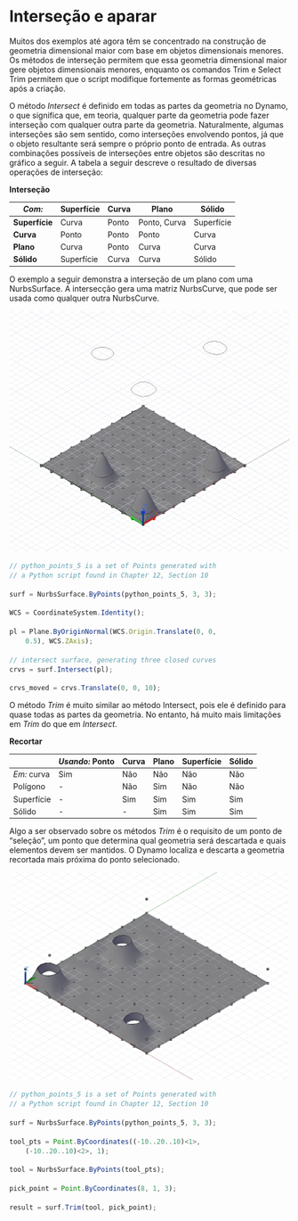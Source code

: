 # Interseção e aparar

Muitos dos exemplos até agora têm se concentrado na construção de geometria dimensional maior com base em objetos dimensionais menores. Os métodos de interseção permitem que essa geometria dimensional maior gere objetos dimensionais menores, enquanto os comandos Trim e Select Trim permitem que o script modifique fortemente as formas geométricas após a criação.

O método *Intersect* é definido em todas as partes da geometria no Dynamo, o que significa que, em teoria, qualquer parte da geometria pode fazer interseção com qualquer outra parte da geometria. Naturalmente, algumas interseções são sem sentido, como interseções envolvendo pontos, já que o objeto resultante será sempre o próprio ponto de entrada. As outras combinações possíveis de interseções entre objetos são descritas no gráfico a seguir. A tabela a seguir descreve o resultado de diversas operações de interseção:

**Interseção**

|*Com:*|Superfície|Curva|Plano|Sólido|
| -- | -- | -- | -- | -- |
|**Superfície**|Curva|Ponto|Ponto, Curva|Superfície|
|**Curva**|Ponto|Ponto|Ponto|Curva|
|**Plano**|Curva|Ponto|Curva|Curva|
|**Sólido**|Superfície|Curva|Curva|Sólido|

O exemplo a seguir demonstra a interseção de um plano com uma NurbsSurface. A intersecção gera uma matriz NurbsCurve, que pode ser usada como qualquer outra NurbsCurve.

![](images/12-8/IntersectionAndTrim_01.png)

```js
// python_points_5 is a set of Points generated with
// a Python script found in Chapter 12, Section 10

surf = NurbsSurface.ByPoints(python_points_5, 3, 3);

WCS = CoordinateSystem.Identity();

pl = Plane.ByOriginNormal(WCS.Origin.Translate(0, 0,
    0.5), WCS.ZAxis);

// intersect surface, generating three closed curves
crvs = surf.Intersect(pl);

crvs_moved = crvs.Translate(0, 0, 10);
```

O método *Trim* é muito similar ao método Intersect, pois ele é definido para quase todas as partes da geometria. No entanto, há muito mais limitações em *Trim* do que em *Intersect*.

**Recortar**

||*Usando:* Ponto|Curva|Plano|Superfície|Sólido|
| -- | -- | -- | -- | -- | -- |
|*Em:* curva|Sim|Não|Não|Não|Não|
|Polígono|-|Não|Sim|Não|Não|
|Superfície|-|Sim|Sim|Sim|Sim|
|Sólido|-|-|Sim|Sim|Sim|

Algo a ser observado sobre os métodos *Trim* é o requisito de um ponto de “seleção”, um ponto que determina qual geometria será descartada e quais elementos devem ser mantidos. O Dynamo localiza e descarta a geometria recortada mais próxima do ponto selecionado.

![](images/12-8/IntersectionAndTrim_02.png)

```js
// python_points_5 is a set of Points generated with
// a Python script found in Chapter 12, Section 10

surf = NurbsSurface.ByPoints(python_points_5, 3, 3);

tool_pts = Point.ByCoordinates((-10..20..10)<1>,
    (-10..20..10)<2>, 1);

tool = NurbsSurface.ByPoints(tool_pts);

pick_point = Point.ByCoordinates(8, 1, 3);

result = surf.Trim(tool, pick_point);
```

